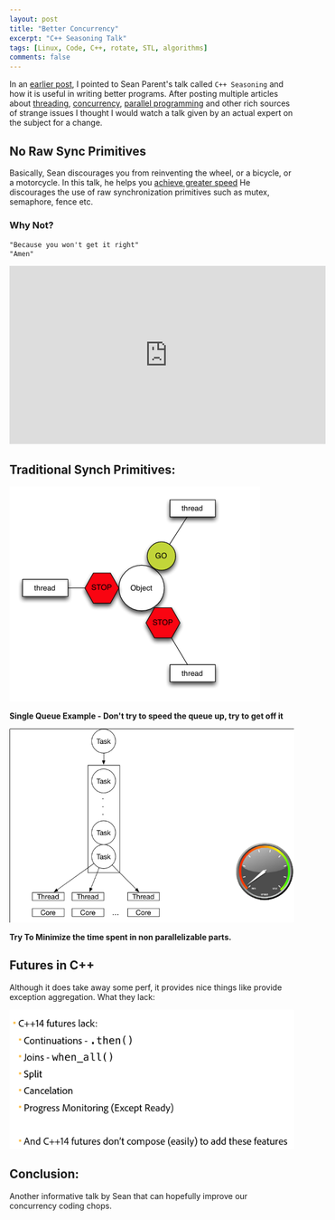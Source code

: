 ```yaml
---
layout: post
title: "Better Concurrency"
excerpt: "C++ Seasoning Talk"
tags: [Linux, Code, C++, rotate, STL, algorithms]
comments: false
---
```

In an [earlier post](http://www.mycpu.org/thats-a-rotate/), I pointed to Sean
Parent's talk called ``C++ Seasoning`` and how it is useful in writing better
programs. After posting multiple articles about
[threading](http://www.mycpu.org/c++-threads-async-deferred/),
[concurrency](http://www.mycpu.org/task-based-programming/), [parallel
programming](http://www.mycpu.org/c++-promise-and-future/) and other rich
sources of strange issues I thought I would watch a talk given by an actual
expert on the subject for a change.

## No Raw Sync Primitives
Basically, Sean discourages you from reinventing the wheel, or a bicycle, or
a motorcycle. In this talk, he helps you [achieve greater speed](https://sean-parent.stlab.cc/presentations/2017-01-18-concurrency/2017-01-18-concurrency.pdf)
He discourages the use of raw synchronization primitives such as mutex,
semaphore, fence etc.

### Why Not?
```
"Because you won't get it right"
"Amen"
```
<iframe width="560" height="315" src="https://www.youtube.com/embed/zULU6Hhp42w" frameborder="0" allow="accelerometer; autoplay; encrypted-media; gyroscope; picture-in-picture" allowfullscreen></iframe>

## Traditional Synch Primitives:
![synch primitives](/images/no_raw_synch_prims.png)

**Single Queue Example - Don't try to speed the queue up, try to get off it**

![single queue](/images/barely_moves_needle.png)

**Try To Minimize the time spent in non parallelizable parts.**


## Futures in C++
Although it does take away some perf, it provides nice things like provide
exception aggregation. What they lack:

![futures lack](/images/c++_futures_lack.png)

## Conclusion:
Another informative talk by Sean that can hopefully improve our concurrency
coding chops.
